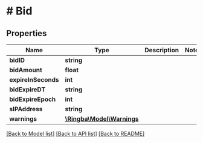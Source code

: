 # # Bid

## Properties

Name | Type | Description | Notes
------------ | ------------- | ------------- | -------------
**bidID** | **string** |  |
**bidAmount** | **float** |  |
**expireInSeconds** | **int** |  |
**bidExpireDT** | **string** |  |
**bidExpireEpoch** | **int** |  |
**sIPAddress** | **string** |  |
**warnings** | [**\Ringba\Model\Warnings**](Warnings.md) |  |

[[Back to Model list]](../../README.md#models) [[Back to API list]](../../README.md#endpoints) [[Back to README]](../../README.md)
